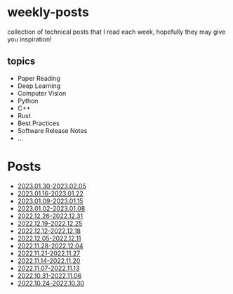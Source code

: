 # weekly-posts
collection of technical posts that I read each week, hopefully they may give you inspiration!

## topics
+ Paper Reading
+ Deep Learning
+ Computer Vision
+ Python
+ C++
+ Rust
+ Best Practices
+ Software Release Notes
+ ...

# Posts 
+ [2023.01.30-2023.02.05](./2023/2023.01.30-2023.02.05.md)
+ [2023.01.16-2023.01.22](./2023/2023.01.16-2023.01.22.md)
+ [2023.01.09-2023.01.15](./2023/2023.01.09-2023.01.15.md)
+ [2023.01.02-2023.01.08](./2023/2023.01.02-2023.01.08.md)
+ [2022.12.26-2022.12.31](./2022/2022.12.26-2022.12.31.md)
+ [2022.12.19-2022.12.25](./2022/2022.12.19-2022.12.25.md)
+ [2022.12.12-2022.12.18](./2022/2022.12.12-2022.12.18.md)
+ [2022.12.05-2022.12.11](./2022/2022.12.05-2022.12.11.md)
+ [2022.11.28-2022.12.04](./2022/2022.11.28-2022.12.04.md)
+ [2022.11.21-2022.11.27](./2022/2022.11.21-2022.11.28.md)
+ [2022.11.14-2022.11.20](./2022/2022.11.14-2022.11.20.md)
+ [2022.11.07-2022.11.13](./2022/2022.11.07-2022.11.13.md)
+ [2022.10.31-2022.11.06](./2022/2022.10.31-2022.11.06.md)
+ [2022.10.24-2022.10.30](./2022/2022.10.24-2022.10.30.md)
